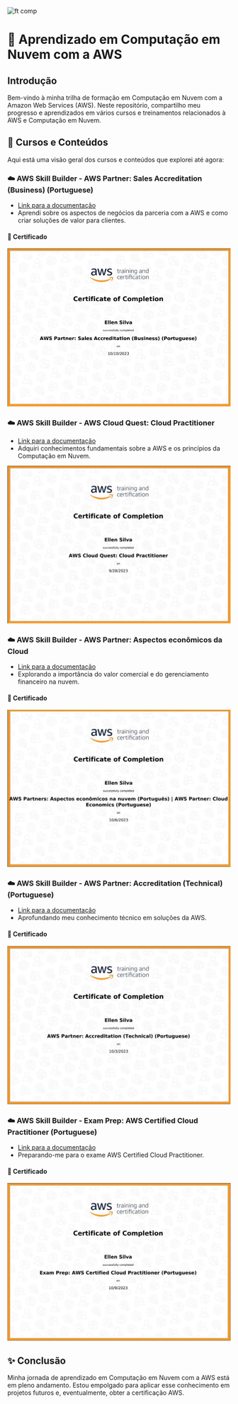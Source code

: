 ![ft comp](https://s3.sa-east-1.amazonaws.com/remotar-assets-prod/company-profile-covers/cl7god9gt00lx04wg4p2a93zt.jpg)

# 🚀 Aprendizado em Computação em Nuvem com a AWS

## Introdução
Bem-vindo à minha trilha de formação em Computação em Nuvem com a Amazon Web Services (AWS). Neste repositório, compartilho meu progresso e aprendizados em vários cursos e treinamentos relacionados à AWS e Computação em Nuvem.

## 📕 Cursos e Conteúdos
Aqui está uma visão geral dos cursos e conteúdos que explorei até agora:

### ☁️ AWS Skill Builder - AWS Partner: Sales Accreditation (Business) (Portuguese)
- [Link para a documentação](AWS-PartherSalesAccreditation/README.md)
- Aprendi sobre os aspectos de negócios da parceria com a AWS e como criar soluções de valor para clientes.

#### 🎉 Certificado 

![Alt text](image.png)

### ☁️ AWS Skill Builder - AWS Cloud Quest: Cloud Practitioner
- [Link para a documentação](AWS-CloudPractitioner/README.md)
- Adquiri conhecimentos fundamentais sobre a AWS e os princípios da Computação em Nuvem.

![Alt text](image-1.png)

### ☁️ AWS Skill Builder - AWS Partner: Aspectos econômicos da Cloud
- [Link para a documentação](AWS-PatherAspectosEconomicosDaCloud/README.md)
- Explorando a importância do valor comercial e do gerenciamento financeiro na nuvem.

#### 🎉 Certificado

![Alt text](image-3.png)

### ☁️ AWS Skill Builder - AWS Partner: Accreditation (Technical) (Portuguese)
- [Link para a documentação]()
- Aprofundando meu conhecimento técnico em soluções da AWS.

#### 🎉 Certificado 

![Alt text](image-2.png)


### ☁️ AWS Skill Builder - Exam Prep: AWS Certified Cloud Practitioner (Portuguese)
- [Link para a documentação](AWS-CertifiedCloudPractition/README.md)
- Preparando-me para o exame AWS Certified Cloud Practitioner.

#### 🎉 Certificado

![Alt text](image-4.png)

## ✨ Conclusão
Minha jornada de aprendizado em Computação em Nuvem com a AWS está em pleno andamento. Estou empolgado para aplicar esse conhecimento em projetos futuros e, eventualmente, obter a certificação AWS. 
